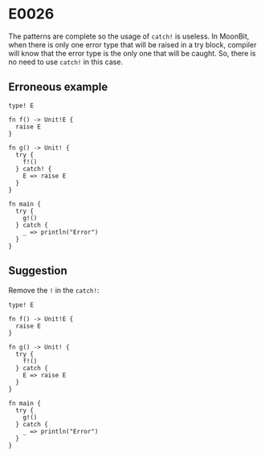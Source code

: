 # E0026

The patterns are complete so the usage of `catch!` is useless. In MoonBit, when
there is only one error type that will be raised in a try block, compiler will
know that the error type is the only one that will be caught. So, there is no
need to use `catch!` in this case.

## Erroneous example

```moonbit
type! E

fn f() -> Unit!E {
  raise E
}

fn g() -> Unit! {
  try {
    f!()
  } catch! {
    E => raise E
  }
}

fn main {
  try {
    g!()
  } catch {
    _ => println("Error")
  }
}
```

## Suggestion

Remove the `!` in the `catch!`:

```moonbit
type! E

fn f() -> Unit!E {
  raise E
}

fn g() -> Unit! {
  try {
    f!()
  } catch {
    E => raise E
  }
}

fn main {
  try {
    g!()
  } catch {
    _ => println("Error")
  }
}
```
